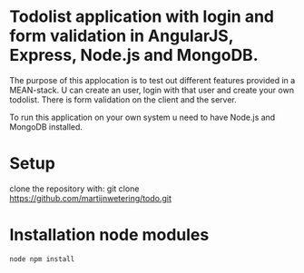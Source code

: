 Todolist application with login and form validation
in AngularJS, Express, Node.js and MongoDB.
===================================================

The purpose of this applocation is to test out different
features provided in a MEAN-stack. U can create an user, 
login with that user and create your own todolist. There 
is form validation on the client and the server.

To run this application on your own system u need to have
Node.js and MongoDB installed.

Setup
=====
clone the repository with:
    git clone https://github.com/martijnwetering/todo.git


Installation node modules
=========================
    node npm install
